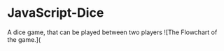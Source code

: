 # JavaScript-Dice
A dice game, that can be played between two players
![The Flowchart of the game.](
